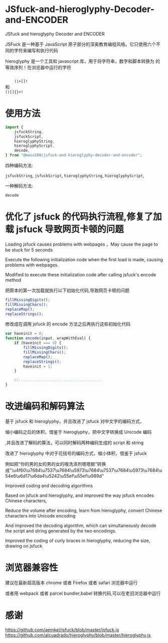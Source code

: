 # JSfuck-and-hieroglyphy-Decoder-and-ENCODER

JSfuck and hieroglyphy Decoder and ENCODER

JSFuck 是一种基于 JavaScript 原子部分的深奥教育编程风格。它只使用六个不同的字符来编写和执行代码

hieroglyphy 是一个工具和 javascript 库，用于将字符串，数字和脚本转换为 的等效序列！在浏览器中运行的字符

<code>
    ()+[]!
</code>
    和
<code>
()[]{}+!
</code>

# 使用方法

```js
import {
    jsfuckString,
    jsfuckScript,
    hieroglyphyString,
    hieroglyphyScript,
    decode,
} from "@masx200/jsfuck-and-hieroglyphy-decoder-and-encoder";
```

四种编码方法:

`jsfuckString`,
`jsfuckScript`,
`hieroglyphyString`,
`hieroglyphyScript`,

一种解码方法:

`decode`

# 优化了 jsfuck 的代码执行流程,修复了加载 jsfuck 导致网页卡顿的问题

Loading jsfuck causes problems with webpages ，May cause the page to be stuck for 5 seconds

Execute the following initialization code when the first load is made, causing problems with webpages.

Modified to execute these initialization code after calling jsfuck's encode method

把原本的第一次加载就执行以下初始化代码,导致网页卡顿的问题

```javascript
fillMissingDigits();
fillMissingChars();
replaceMap();
replaceStrings();
```

修改成在调用 jsfuck 的 encode 方法之后再执行这些初始化代码

```javascript
var haveinit = 0;
function encode(input, wrapWithEval) {
    if (haveinit === 0) {
        fillMissingDigits();
        fillMissingChars();
        replaceMap();
        replaceStrings();
        haveinit = 1;
    }

    //.....................................
}
```

# 改进编码和解码算法

基于 jsfuck 和 hieroglyphy，并且改进了 jsfuck 对中文字的编码方式，

缩小编码之后的体积，借鉴于 hieroglyphy，把中文字转换成 Unicode 编码

,并且改进了解码的算法，可以同时解码两种编码生成的 script 和 string

改进了 hieroglyphy 中对于花括号的编码方式，缩小体积，借鉴于 jsfuck

例如把"你的男的女的男的女的哦洗涤剂嗯嗯额"转换成"\u4f60\u7684\u7537\u7684\u5973\u7684\u7537\u7684\u5973\u7684\u54e6\u6d17\u6da4\u5242\u55ef\u55ef\u989d"

Improved coding and decoding algorithms

Based on jsfuck and hieroglyphy, and improved the way jsfuck encodes Chinese characters,

Reduce the volume after encoding, learn from hieroglyphy, convert Chinese characters into Unicode encoding

And improved the decoding algorithm, which can simultaneously decode the script and string generated by the two encodings.

Improved the coding of curly braces in hieroglyphy, reducing the size, drawing on jsfuck

# 浏览器兼容性

建议在最新超高版本 chrome 或者 Firefox 或者 safari 浏览器中运行

或者用 webpack 或者 parcel bundler,babel 转换代码,可以在老旧浏览器中运行

# 感谢

<a href="https://github.com/aemkei/jsfuck/blob/master/jsfuck.js">https://github.com/aemkei/jsfuck/blob/master/jsfuck.js
</a>
<br>
<a href="https://github.com/alcuadrado/hieroglyphy/blob/master/hieroglyphy.js">https://github.com/alcuadrado/hieroglyphy/blob/master/hieroglyphy.js</a>
